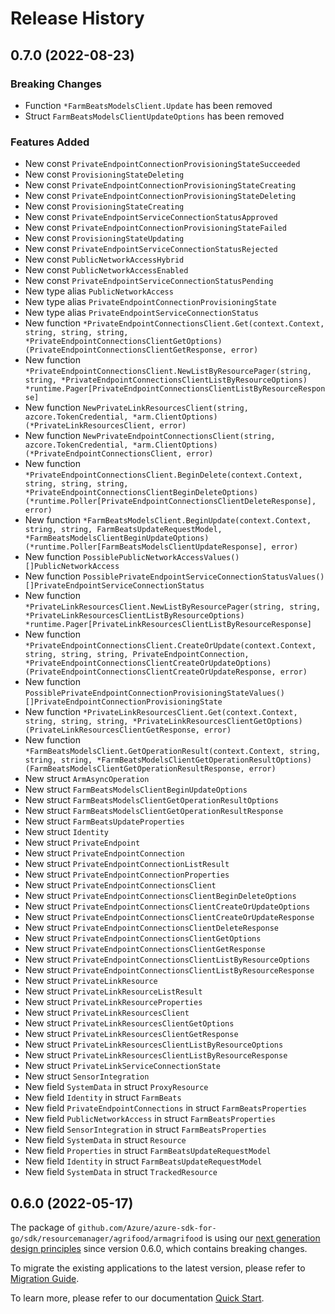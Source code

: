 # Release History

## 0.7.0 (2022-08-23)
### Breaking Changes

- Function `*FarmBeatsModelsClient.Update` has been removed
- Struct `FarmBeatsModelsClientUpdateOptions` has been removed

### Features Added

- New const `PrivateEndpointConnectionProvisioningStateSucceeded`
- New const `ProvisioningStateDeleting`
- New const `PrivateEndpointConnectionProvisioningStateCreating`
- New const `PrivateEndpointConnectionProvisioningStateDeleting`
- New const `ProvisioningStateCreating`
- New const `PrivateEndpointServiceConnectionStatusApproved`
- New const `PrivateEndpointConnectionProvisioningStateFailed`
- New const `ProvisioningStateUpdating`
- New const `PrivateEndpointServiceConnectionStatusRejected`
- New const `PublicNetworkAccessHybrid`
- New const `PublicNetworkAccessEnabled`
- New const `PrivateEndpointServiceConnectionStatusPending`
- New type alias `PublicNetworkAccess`
- New type alias `PrivateEndpointConnectionProvisioningState`
- New type alias `PrivateEndpointServiceConnectionStatus`
- New function `*PrivateEndpointConnectionsClient.Get(context.Context, string, string, string, *PrivateEndpointConnectionsClientGetOptions) (PrivateEndpointConnectionsClientGetResponse, error)`
- New function `*PrivateEndpointConnectionsClient.NewListByResourcePager(string, string, *PrivateEndpointConnectionsClientListByResourceOptions) *runtime.Pager[PrivateEndpointConnectionsClientListByResourceResponse]`
- New function `NewPrivateLinkResourcesClient(string, azcore.TokenCredential, *arm.ClientOptions) (*PrivateLinkResourcesClient, error)`
- New function `NewPrivateEndpointConnectionsClient(string, azcore.TokenCredential, *arm.ClientOptions) (*PrivateEndpointConnectionsClient, error)`
- New function `*PrivateEndpointConnectionsClient.BeginDelete(context.Context, string, string, string, *PrivateEndpointConnectionsClientBeginDeleteOptions) (*runtime.Poller[PrivateEndpointConnectionsClientDeleteResponse], error)`
- New function `*FarmBeatsModelsClient.BeginUpdate(context.Context, string, string, FarmBeatsUpdateRequestModel, *FarmBeatsModelsClientBeginUpdateOptions) (*runtime.Poller[FarmBeatsModelsClientUpdateResponse], error)`
- New function `PossiblePublicNetworkAccessValues() []PublicNetworkAccess`
- New function `PossiblePrivateEndpointServiceConnectionStatusValues() []PrivateEndpointServiceConnectionStatus`
- New function `*PrivateLinkResourcesClient.NewListByResourcePager(string, string, *PrivateLinkResourcesClientListByResourceOptions) *runtime.Pager[PrivateLinkResourcesClientListByResourceResponse]`
- New function `*PrivateEndpointConnectionsClient.CreateOrUpdate(context.Context, string, string, string, PrivateEndpointConnection, *PrivateEndpointConnectionsClientCreateOrUpdateOptions) (PrivateEndpointConnectionsClientCreateOrUpdateResponse, error)`
- New function `PossiblePrivateEndpointConnectionProvisioningStateValues() []PrivateEndpointConnectionProvisioningState`
- New function `*PrivateLinkResourcesClient.Get(context.Context, string, string, string, *PrivateLinkResourcesClientGetOptions) (PrivateLinkResourcesClientGetResponse, error)`
- New function `*FarmBeatsModelsClient.GetOperationResult(context.Context, string, string, string, *FarmBeatsModelsClientGetOperationResultOptions) (FarmBeatsModelsClientGetOperationResultResponse, error)`
- New struct `ArmAsyncOperation`
- New struct `FarmBeatsModelsClientBeginUpdateOptions`
- New struct `FarmBeatsModelsClientGetOperationResultOptions`
- New struct `FarmBeatsModelsClientGetOperationResultResponse`
- New struct `FarmBeatsUpdateProperties`
- New struct `Identity`
- New struct `PrivateEndpoint`
- New struct `PrivateEndpointConnection`
- New struct `PrivateEndpointConnectionListResult`
- New struct `PrivateEndpointConnectionProperties`
- New struct `PrivateEndpointConnectionsClient`
- New struct `PrivateEndpointConnectionsClientBeginDeleteOptions`
- New struct `PrivateEndpointConnectionsClientCreateOrUpdateOptions`
- New struct `PrivateEndpointConnectionsClientCreateOrUpdateResponse`
- New struct `PrivateEndpointConnectionsClientDeleteResponse`
- New struct `PrivateEndpointConnectionsClientGetOptions`
- New struct `PrivateEndpointConnectionsClientGetResponse`
- New struct `PrivateEndpointConnectionsClientListByResourceOptions`
- New struct `PrivateEndpointConnectionsClientListByResourceResponse`
- New struct `PrivateLinkResource`
- New struct `PrivateLinkResourceListResult`
- New struct `PrivateLinkResourceProperties`
- New struct `PrivateLinkResourcesClient`
- New struct `PrivateLinkResourcesClientGetOptions`
- New struct `PrivateLinkResourcesClientGetResponse`
- New struct `PrivateLinkResourcesClientListByResourceOptions`
- New struct `PrivateLinkResourcesClientListByResourceResponse`
- New struct `PrivateLinkServiceConnectionState`
- New struct `SensorIntegration`
- New field `SystemData` in struct `ProxyResource`
- New field `Identity` in struct `FarmBeats`
- New field `PrivateEndpointConnections` in struct `FarmBeatsProperties`
- New field `PublicNetworkAccess` in struct `FarmBeatsProperties`
- New field `SensorIntegration` in struct `FarmBeatsProperties`
- New field `SystemData` in struct `Resource`
- New field `Properties` in struct `FarmBeatsUpdateRequestModel`
- New field `Identity` in struct `FarmBeatsUpdateRequestModel`
- New field `SystemData` in struct `TrackedResource`


## 0.6.0 (2022-05-17)

The package of `github.com/Azure/azure-sdk-for-go/sdk/resourcemanager/agrifood/armagrifood` is using our [next generation design principles](https://azure.github.io/azure-sdk/general_introduction.html) since version 0.6.0, which contains breaking changes.

To migrate the existing applications to the latest version, please refer to [Migration Guide](https://aka.ms/azsdk/go/mgmt/migration).

To learn more, please refer to our documentation [Quick Start](https://aka.ms/azsdk/go/mgmt).